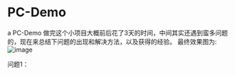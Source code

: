 # PC-Demo
a PC-Demo
做完这个小项目大概前后花了3天的时间，中间其实还遇到蛮多问题的，现在来总结下问题的出现和解决方法，以及获得的经验。
最终效果图为:![image](https://github.com/wenwen1995/mobile-demo/screenshot/PcImg.png)

问题1：